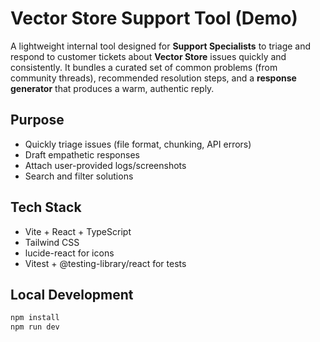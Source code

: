 # Vector Store Support Tool (Demo)

A lightweight internal tool designed for **Support Specialists** to triage and respond to customer tickets about **Vector Store** issues quickly and consistently. It bundles a curated set of common problems (from community threads), recommended resolution steps, and a **response generator** that produces a warm, authentic reply.

## Purpose
- Quickly triage issues (file format, chunking, API errors)
- Draft empathetic responses
- Attach user-provided logs/screenshots
- Search and filter solutions

## Tech Stack
- Vite + React + TypeScript
- Tailwind CSS
- lucide-react for icons
- Vitest + @testing-library/react for tests

## Local Development
```bash
npm install
npm run dev
```
